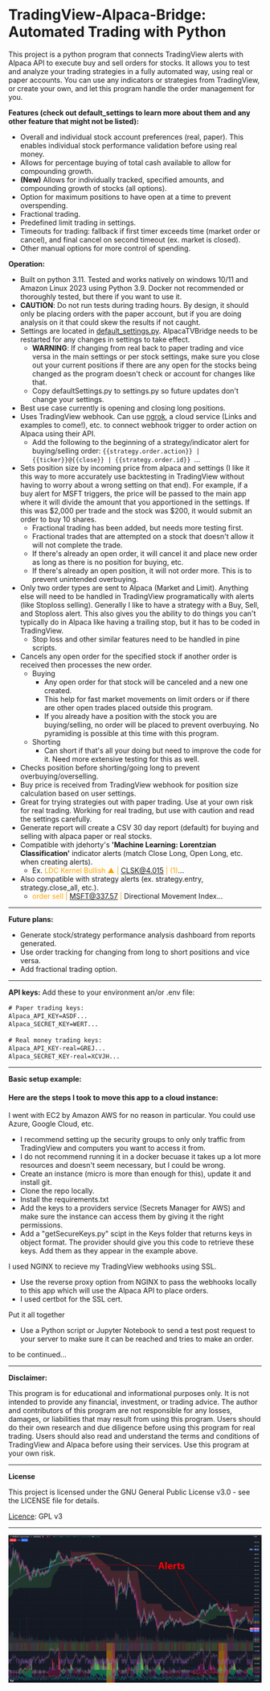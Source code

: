 # TradingView-Alpaca-Bridge: Automated Trading with Python

This project is a python program that connects TradingView alerts with Alpaca API to execute buy and sell orders for stocks. It allows you to test and analyze your trading strategies in a fully automated way, using real or paper accounts. You can use any indicators or strategies from TradingView, or create your own, and let this program handle the order management for you.

**Features (check out default_settings to learn more about them and any other feature that might not be listed):**

- Overall and individual stock account preferences (real, paper). This enables individual stock performance validation before using real money.
- Allows for percentage buying of total cash available to allow for compounding growth.
- **(New)** Allows for individually tracked, specified amounts, and compounding growth of stocks (all options).
- Option for maximum positions to have open at a time to prevent overspending.
- Fractional trading.
- Predefined limit trading in settings.
- Timeouts for trading: fallback if first timer exceeds time (market order or cancel), and final cancel on second timeout (ex. market is closed).
- Other manual options for more control of spending.

**Operation:**

- Built on python 3.11. Tested and works natively on windows 10/11 and Amazon Linux 2023 using Python 3.9. Docker not recommended or thoroughly tested, but there if you want to use it.
- **CAUTION**: Do not run tests during trading hours. By design, it should only be placing orders with the paper account, but if you are doing analysis on it that could skew the results if not caught.
- Settings are located in [default_settings.py](default_settings.py). AlpacaTVBridge needs to be restarted for any changes in settings to take effect.
  - **WARNING**: If changing from real back to paper trading and vice versa in the main settings or per stock settings, make sure you close out your current positions if there are any open for the stocks being changed as the program doesn't check or account for changes like that.
  - Copy defaultSettings.py to settings.py so future updates don't change your settings.
- Best use case currently is opening and closing long positions.
- Uses TradingView webhook. Can use [ngrok](https://ngrok.com/), a cloud service (Links and examples to come!), etc. to connect webhook trigger to order action on Alpaca using their API.
  - Add the following to the beginning of a strategy/indicator alert for buying/selling order: `{{strategy.order.action}} | {{ticker}}@{{close}} | {{strategy.order.id}} `...
- Sets position size by incoming price from alpaca and settings (I like it this way to more accurately use backtesting in TradingView without having to worry about a wrong setting on that end). For example, if a buy alert for MSFT triggers, the price will be passed to the main app where it will divide the amount that you apportioned in the settings. If this was $2,000 per trade and the stock was $200, it would submit an order to buy 10 shares.
  - Fractional trading has been added, but needs more testing first.
  - Fractional trades that are attempted on a stock that doesn't allow it will not complete the trade.
  - If there's already an open order, it will cancel it and place new order as long as there is no position for buying, etc.
  - If there's already an open position, it will not order more. This is to prevent unintended overbuying.
- Only two order types are sent to Alpaca (Market and Limit). Anything else will need to be handled in TradingView programatically with alerts (like Stoploss selling). Generally I like to have a strategy with a Buy, Sell, and Stoploss alert. This also gives you the ability to do things you can't typically do in Alpaca like having a trailing stop, but it has to be coded in TradingView.
  - Stop loss and other similar features need to be handled in pine scripts.
- Cancels any open order for the specified stock if another order is received then processes the new order.
  - Buying
    - Any open order for that stock will be canceled and a new one created.
    - This help for fast market movements on limit orders or if there are other open trades placed outside this program.
    - If you already have a position with the stock you are buying/selling, no order will be placed to prevent overbuying. No pyramiding is possible at this time with this program.
  - Shorting
    - Can short if that's all your doing but need to improve the code for it. Need more extensive testing for this as well.
- Checks position before shorting/going long to prevent overbuying/overselling.
- Buy price is received from TradingView webhook for position size calculation based on user settings.
- Great for trying strategies out with paper trading. Use at your own risk for real trading. Working for real trading, but use with caution and read the settings carefully.
- Generate report will create a CSV 30 day report (default) for buying and selling with alpaca paper or real stocks.
- Compatible with jdehorty's **'Machine Learning: Lorentzian Classification'** indicator alerts (match Close Long, Open Long, etc. when creating alerts).
  - Ex. <font color=orange>LDC Kernel Bullish ▲ | CLSK@4.015 | (1)</font>...
- Also compatible with strategy alerts (ex. strategy.entry, strategy.close_all, etc.).
  - <font color=orange>order sell | MSFT@337.57 | </font>Directional Movement Index...

---

**Future plans:**

- Generate stock/strategy performance analysis dashboard from reports generated.
- Use order tracking for changing from long to short positions and vice versa.
- Add fractional trading option.

---

**API keys:**
Add these to your environment an/or .env file:

```
# Paper trading keys:
Alpaca_API_KEY=ASDF...
Alpaca_SECRET_KEY=WERT...

# Real money trading keys:
Alpaca_API_KEY-real=GREJ...
Alpaca_SECRET_KEY-real=XCVJH...
```

---

**Basic setup example:**

#### Here are the steps I took to move this app to a cloud instance:

I went with EC2 by Amazon AWS for no reason in particular. You could use Azure, Google Cloud, etc.

- I recommend setting up the security groups to only only traffic from TradingView and computers you want to access it from.
- I do not recommend running it in a docker becuase it takes up a lot more resources and doesn't seem necessary, but I could be wrong.
- Create an instance (micro is more than enough for this), update it and install git.
- Clone the repo locally.
- Install the requirements.txt
- Add the keys to a providers service (Secrets Manager for AWS) and make sure the instance can access them by giving it the right permissions.
- Add a "getSecureKeys.py" scipt in the Keys folder that returns keys in object format. The provider should give you this code to retrieve these keys. Add them as they appear in the example above.

I used NGINX to recieve my TradingView webhooks using SSL.

- Use the reverse proxy option from NGINX to pass the webhooks locally to this app which will use the Alpaca API to place orders.
- I used certbot for the SSL cert.

Put it all together

- Use a Python script or Jupyter Notebook to send a test post request to your server to make sure it can be reached and tries to make an order.

to be continued...

---

**Disclaimer:**

This program is for educational and informational purposes only. It is not intended to provide any financial, investment, or trading advice. The author and contributors of this program are not responsible for any losses, damages, or liabilities that may result from using this program. Users should do their own research and due diligence before using this program for real trading. Users should also read and understand the terms and conditions of TradingView and Alpaca before using their services. Use this program at your own risk.

---

**License**

This project is licensed under the GNU General Public License v3.0 - see the LICENSE file for details.

[Licence](License): GPL v3

---

![](Assets/Capture.JPG)
